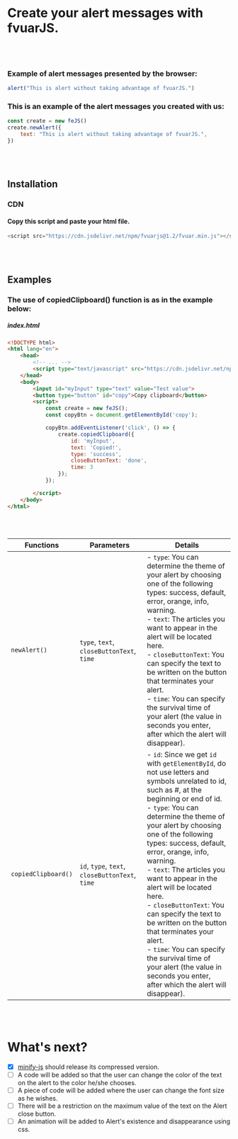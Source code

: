 # Create your alert messages with fvuarJS.

<br><br>

### Example of alert messages presented by the browser:
```javascript
alert("This is alert without taking advantage of fvuarJS.")
```

### This is an example of the alert messages you created with us:
```javascript
const create = new feJS()
create.newAlert({
    text: "This is alert without taking advantage of fvuarJS.",
})
```

<br><br>

## Installation

### CDN

#### Copy this script and paste your html file.
```javascript
<script src="https://cdn.jsdelivr.net/npm/fvuarjs@1.2/fvuar.min.js"></script>
```

<br><br>

## Examples

### The use of copiedClipboard() function is as in the example below:

##### index.html
```html
<!DOCTYPE html>
<html lang="en">
    <head>
        <!-- ... -->
        <script type="text/javascript" src="https://cdn.jsdelivr.net/npm/fvuarjs@1.2/fvuar.min.js"></script>
    </head>
    <body>
        <input id="myInput" type="text" value="Test value">
        <button type="button" id="copy">Copy clipboard</button>
        <script>
            const create = new feJS();
            const copyBtn = document.getElementById('copy');

            copyBtn.addEventListener('click', () => {
                create.copiedClipboard({
                    id: 'myInput',
                    text: 'Copied!',
                    type: 'success',
                    closeButtonText: 'done',
                    time: 3
                });
            });

        </script>
    </body>
</html>
```

<br><br>

| Functions | Parameters | Details |
| ----------| ------------- | -------- |
| `newAlert()` | `type`, `text`, `closeButtonText`, `time` | - `type`: You can determine the theme of your alert by choosing one of the following types: success, default, error, orange, info, warning. <br> - `text`: The articles you want to appear in the alert will be located here. <br> - `closeButtonText`: You can specify the text to be written on the button that terminates your alert. <br> - `time`: You can specify the survival time of your alert (the value in seconds you enter, after which the alert will disappear). |
| `copiedClipboard()` | `id`, `type`, `text`, `closeButtonText`, `time` | - `id`: Since we get `id` with `getElementById`, do not use letters and symbols unrelated to id, such as #, at the beginning or end of id. <br> - `type`: You can determine the theme of your alert by choosing one of the following types: success, default, error, orange, info, warning. <br> - `text`: The articles you want to appear in the alert will be located here. <br> - `closeButtonText`: You can specify the text to be written on the button that terminates your alert. <br> - `time`: You can specify the survival time of your alert (the value in seconds you enter, after which the alert will disappear). |

<br><br>


# What's next?

- [x] [minify-js](https://minify-js.com/) should release its compressed version.
- [ ] A code will be added so that the user can change the color of the text on the alert to the color he/she chooses.
- [ ] A piece of code will be added where the user can change the font size as he wishes.
- [ ] There will be a restriction on the maximum value of the text on the Alert close button.
- [ ] An animation will be added to Alert's existence and disappearance using css.
